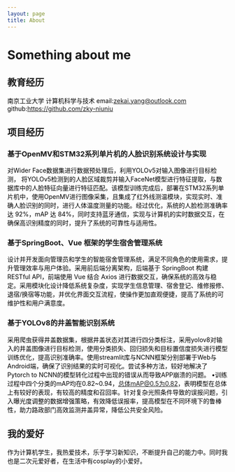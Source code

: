 ```yaml
---
layout: page
title: About
---
```


# Something about me

## 教育经历

<font color="#000000"> 南京工业大学 计算机科学与技术 email:<zekai.yang@outlook.com> github:<https://github.com/zky-niuniu> </font>

## 项目经历

### 基于OpenMV和STM32系列单片机的人脸识别系统设计与实现
  <font color="#000000">对Wider Face数据集进行数据预处理后，利用YOLOv5对输入图像进行目标检测， 将YOLOv5检测到的人脸区域裁剪并输入FaceNet模型进行特征提取，与数据库中的人脸特征向量进行特征匹配。该模型训练完成后，部署在STM32系列单片机中，使用OpenMV进行图像采集，且集成了红外线测温模块，实现实时、准确人脸识别的同时，进行人体温度测量的功能。经过优化，系统的人脸检测准确率达 92%，mAP 达 84%，同时支持蓝牙通信，实现与计算机的实时数据交互，在确保高识别精度的同时，提升了系统的可靠性与适用性。</font>

### 基于SpringBoot、Vue 框架的学生宿舍管理系统 
  <font color="#000000">设计并开发面向管理员和学生的智能宿舍管理系统，满足不同角色的使用需求，提升管理效率与用户体验。采用前后端分离架构，后端基于 SpringBoot 构建 RESTful API，前端使用 Vue 结合 Axios 进行数据交互，确保系统的高效与稳定。采用模块化设计降低系统复杂度，实现学生信息管理、宿舍登记、维修报修、退宿/换宿等功能，并优化界面交互流程，使操作更加直观便捷，提高了系统的可维护性和用户满意度。</font>

### 基于YOLOv8的井盖智能识别系统 
  <font color="#000000">采用爬虫获得井盖数据集，根据井盖状态对其进行四分类标注，采用yolov8对输入的井盖图像进行目标检测，使用分类损失、回归损失和目标置信度损失进行模型训练优化，提高识别准确率。使用streamlit库与NCNN框架分别部署于Web与Android端，确保了识别结果的实时可视化。尝试多种方法，较好地解决了Pytorch to NCNN的模型转化过程中出现的错误从而导致APP崩溃的问题。 •训练过程中四个分类的mAP均在0.82~0.94，总体mAP@0.5为0.82，表明模型在总体上有较好的表现，有较高的精度和召回率。针对复杂光照条件导致的误报问题，引入曝光度调整的数据增强策略，有效降低误报率，提高模型在不同环境下的鲁棒性，助力路政部门高效监测井盖异常，降低公共安全风险。</font>

## 我的爱好
  <font color="#000000">作为计算机学生，我热爱技术，乐于学习新知识，不断提升自己的能力中。同时我也是二次元爱好者，在生活中有cosplay的小爱好。</font>
